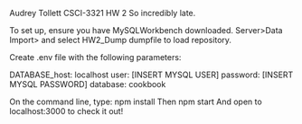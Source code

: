 Audrey Tollett CSCI-3321 HW 2 So incredibly late.

To set up, ensure you have MySQLWorkbench downloaded. Server>Data Import> and select HW2_Dump dumpfile to load repository. 

Create .env file with the following parameters:

DATABASE_host: localhost
user: [INSERT MYSQL USER]
password: [INSERT MYSQL PASSWORD]
database: cookbook

On the command line, type:
  npm install
Then
  npm start
And open to localhost:3000 to check it out!
